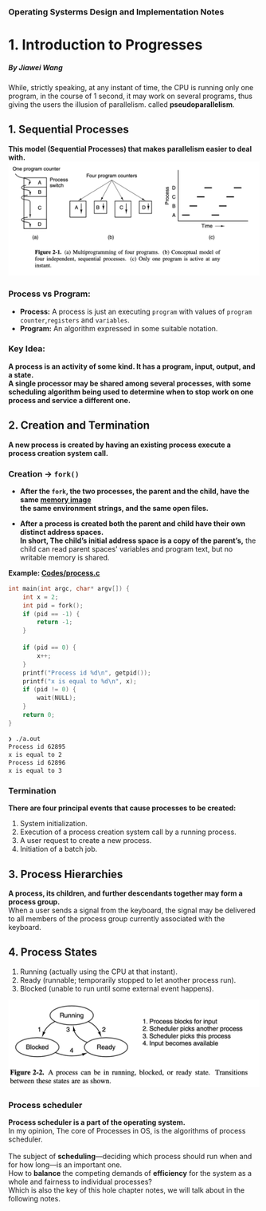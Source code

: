 ### Operating Systerms Design and Implementation Notes

# 1. Introduction to Progresses
##### By Jiawei Wang

While, strictly speaking, at any instant of time, the CPU is running only one program, in the course of 1 second, it may work on several programs, thus giving the users the illusion of parallelism. called **pseudoparallelism**.<br>

## 1. Sequential Processes
**This model (Sequential Processes) that makes parallelism easier to deal with.**<br>
![Process](Sources/Process.png)

### Process vs Program:
* **Process:** A process is just an executing `program` with values of  `program counter`,`registers` and `variables`.
* **Program:** An algorithm expressed in some suitable notation.

### Key Idea:
**A process is an activity of some kind. It has a program, input, output, and a state.<br>A single processor may be shared among several processes, with some scheduling algorithm being used to determine when to stop work on one process and service a different one.**


## 2. Creation and Termination
**A new process is created by having an existing process execute a process creation system call.**<br>

### Creation -> `fork()`
* **After the `fork`, the two processes, the parent and the child, have the same [memory image](https://stackoverflow.com/questions/32655960/what-is-a-memory-image-in-nix-systems)<br> the same environment strings, and the same open files.**<br>

* **After a process is created both the parent and child have their own distinct address spaces.<br> In short, The child’s initial address space is a copy of the parent’s,** the child can read parent spaces' variables and program text, but no writable memory is shared.

**Example: [Codes/process.c](Codes/process.c)**
```c
int main(int argc, char* argv[]) {
    int x = 2;
    int pid = fork();
    if (pid == -1) {
        return -1;
    }

    if (pid == 0) {
        x++;
    }
    printf("Process id %d\n", getpid());
    printf("x is equal to %d\n", x);
    if (pid != 0) {
        wait(NULL);
    }
    return 0;
}
```
```
❯ ./a.out
Process id 62895
x is equal to 2
Process id 62896
x is equal to 3
```

### Termination

**There are four principal events that cause processes to be created:**
1. System initialization.
2. Execution of a process creation system call by a running process.
3. A user request to create a new process.
4. Initiation of a batch job.


## 3. Process Hierarchies
**A process, its children, and further descendants together may form a process group.**<br> When a user sends a signal from the keyboard, the signal may be delivered to all members of the process group currently associated with the keyboard.


## 4. Process States
1. Running (actually using the CPU at that instant).
2. Ready (runnable; temporarily stopped to let another process run).
3. Blocked (unable to run until some external event happens).

![status](Sources/status.png)

### Process scheduler
**Process scheduler is a part of the operating system.**<br>In my opinion, The core of Processes in OS, is the algorithms of process scheduler.<br>
<br>
The subject of **scheduling**—deciding which process should run when and for how long—is an important one.<br>
How to **balance** the competing demands of **efficiency** for the system as a whole and fairness to individual processes?<br>
Which is also the key of this hole chapter notes, we will talk about in the following notes.



























